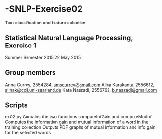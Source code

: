 # -SNLP-Exercise02
Text classification and feature selection

## Statistical Natural Language Processing, Exercise 1
Summer Semester 2015
22 May 2015

## Group members
Anna Currey, 2554284, amscurrey@gmail.com
Alina Karakanta, 2556612, alinak@coli.uni-saarland.de
Kata Naszadi, 2556762, b.naszadi@gmail.com

## Scripts
ex02.py
Contains the two functions computeInfGain and computeMutInf
Computes the information gain and mutual information of a word in the training collection
Outputs PDF graphs of mutual information and info gain for the selected words
